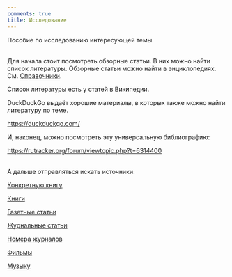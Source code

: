 ```yaml
---
comments: true
title: Исследование
---
```


Пособие по исследованию интересующей темы.
<br><br>

Для начала стоит посмотреть обзорные статьи. В них можно найти список литературы. Обзорные статьи можно найти в энциклопедиях. См. [Справочники](/ru/reference).

Список литературы есть у статей в Википедии.

DuckDuckGo выдаёт хорошие материалы, в которых также можно найти литературу по теме.

<https://duckduckgo.com/>

И, наконец, можно посмотреть эту универсальную библиографию:

<https://rutracker.org/forum/viewtopic.php?t=6314400>
<br><br>

А дальше отправляться искать источники:

[Конкретную книгу](/ru/book-searching)

[Книги](/ru/libraries)

[Газетные статьи](/ru/newspapers)

[Журнальные статьи](/ru/articles)

[Номера журналов](/ru/magazines)

[Фильмы](/ru/films)

[Музыку](/ru/music)